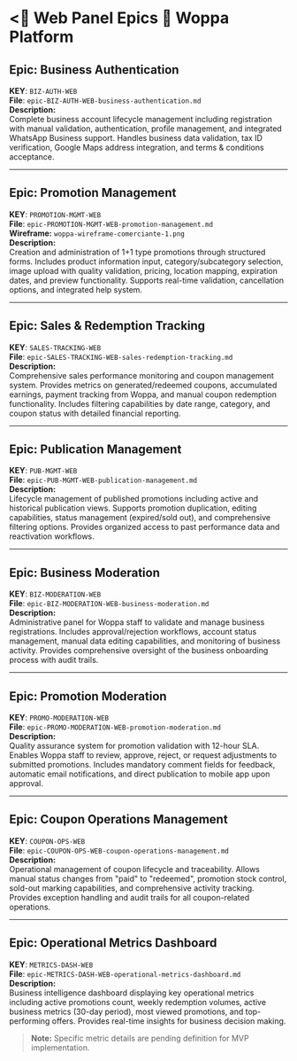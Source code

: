 # < Web Panel Epics  Woppa Platform

## Epic: Business Authentication
**KEY**: `BIZ-AUTH-WEB`  
**File**: `epic-BIZ-AUTH-WEB-business-authentication.md`  
**Description:**  
Complete business account lifecycle management including registration with manual validation, authentication, profile management, and integrated WhatsApp Business support. Handles business data validation, tax ID verification, Google Maps address integration, and terms & conditions acceptance.

---

## Epic: Promotion Management
**KEY**: `PROMOTION-MGMT-WEB`  
**File**: `epic-PROMOTION-MGMT-WEB-promotion-management.md`  
**Wireframe:** `woppa-wireframe-comerciante-1.png`  
**Description:**  
Creation and administration of 1+1 type promotions through structured forms. Includes product information input, category/subcategory selection, image upload with quality validation, pricing, location mapping, expiration dates, and preview functionality. Supports real-time validation, cancellation options, and integrated help system.

---

## Epic: Sales & Redemption Tracking
**KEY**: `SALES-TRACKING-WEB`  
**File**: `epic-SALES-TRACKING-WEB-sales-redemption-tracking.md`  
**Description:**  
Comprehensive sales performance monitoring and coupon management system. Provides metrics on generated/redeemed coupons, accumulated earnings, payment tracking from Woppa, and manual coupon redemption functionality. Includes filtering capabilities by date range, category, and coupon status with detailed financial reporting.

---

## Epic: Publication Management
**KEY**: `PUB-MGMT-WEB`  
**File**: `epic-PUB-MGMT-WEB-publication-management.md`  
**Description:**  
Lifecycle management of published promotions including active and historical publication views. Supports promotion duplication, editing capabilities, status management (expired/sold out), and comprehensive filtering options. Provides organized access to past performance data and reactivation workflows.

---

## Epic: Business Moderation
**KEY**: `BIZ-MODERATION-WEB`  
**File**: `epic-BIZ-MODERATION-WEB-business-moderation.md`  
**Description:**  
Administrative panel for Woppa staff to validate and manage business registrations. Includes approval/rejection workflows, account status management, manual data editing capabilities, and monitoring of business activity. Provides comprehensive oversight of the business onboarding process with audit trails.

---

## Epic: Promotion Moderation
**KEY**: `PROMO-MODERATION-WEB`  
**File**: `epic-PROMO-MODERATION-WEB-promotion-moderation.md`  
**Description:**  
Quality assurance system for promotion validation with 12-hour SLA. Enables Woppa staff to review, approve, reject, or request adjustments to submitted promotions. Includes mandatory comment fields for feedback, automatic email notifications, and direct publication to mobile app upon approval.

---

## Epic: Coupon Operations Management
**KEY**: `COUPON-OPS-WEB`  
**File**: `epic-COUPON-OPS-WEB-coupon-operations-management.md`  
**Description:**  
Operational management of coupon lifecycle and traceability. Allows manual status changes from "paid" to "redeemed", promotion stock control, sold-out marking capabilities, and comprehensive activity tracking. Provides exception handling and audit trails for all coupon-related operations.

---

## Epic: Operational Metrics Dashboard
**KEY**: `METRICS-DASH-WEB`  
**File**: `epic-METRICS-DASH-WEB-operational-metrics-dashboard.md`  
**Description:**  
Business intelligence dashboard displaying key operational metrics including active promotions count, weekly redemption volumes, active business metrics (30-day period), most viewed promotions, and top-performing offers. Provides real-time insights for business decision making.

> **Note:** Specific metric details are pending definition for MVP implementation.